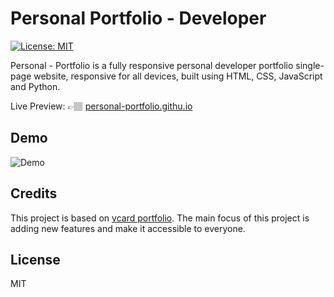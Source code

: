 # Personal Portfolio - Developer


[![License: MIT](https://img.shields.io/badge/License-MIT-yellow.svg)](https://opensource.org/licenses/MIT)



Personal - Portfolio is a fully responsive personal developer portfolio single-page website, responsive for all devices, built using HTML, CSS, JavaScript and Python.

Live Preview: 👉🏽 [personal-portfolio.githu.io](https://horux1.github.io/Portfolio/)

## Demo
![Demo](https://raw.githubusercontent.com/ivansaul/demos/master/python/personal-portfolio-demo.gif)

## Credits
This project is based on [vcard portfolio](Vcard). The main focus of this project is adding new features and make it accessible to everyone.

## License

MIT

[vcard]: https://github.com/codewithsadee/vcard-personal-portfolio
[devfolio]: https://ivansaul.github.io/personal-portfolio
[demo]: https://raw.githubusercontent.com/ivansaul/demos/master/python/personal-portfolio-demo.gif
[discord]: https://discord.com/users/744755977684779038
[discord-server]: https://discord.gg/b72uAVBz6b
[issue]: https://github.com/ivansaul/personal-portfolio/issues
